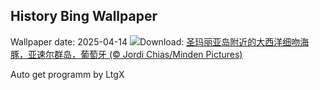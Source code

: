 ## History Bing Wallpaper
Wallpaper date: 2025-04-14
![](https://www.bing.com/th?id=OHR.SpottedDolphins_ZH-CN1257100316_UHD.jpg&w=1000)Download: [圣玛丽亚岛附近的大西洋细吻海豚，亚速尔群岛，葡萄牙 (© Jordi Chias/Minden Pictures)](https://www.bing.com/th?id=OHR.SpottedDolphins_ZH-CN1257100316_UHD.jpg)

Auto get programm by LtgX

